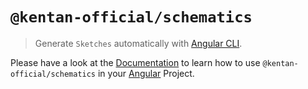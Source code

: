 # `@kentan-official/schematics`

> Generate `Sketches` automatically with [Angular CLI](https://cli.angular.io).

Please have a look at the [Documentation](https://kentan-official.github.io/kentan/docs/#/angular-cli/schematics)
to learn how to use `@kentan-official/schematics` in your [Angular](https://angular.io) Project.
